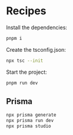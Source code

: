 # Recipes

Install the dependencies:
```sh
pnpm i
```

Create the tsconfig.json:
```sh
npx tsc --init
```

Start the project:
```sh
pnpm run dev
```

## Prisma
```sh
npx prisma generate
npx prisma run dev
npx prisma studio
```